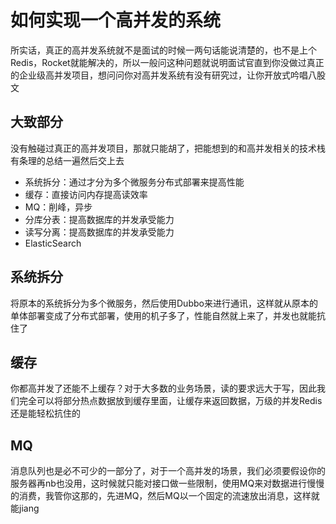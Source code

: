 # 如何实现一个高并发的系统

所实话，真正的高并发系统就不是面试的时候一两句话能说清楚的，也不是上个Redis，Rocket就能解决的，所以一般问这种问题就说明面试官直到你没做过真正的企业级高并发项目，想问问你对高并发系统有没有研究过，让你开放式吟唱八股文

## 大致部分

没有触碰过真正的高并发项目，那就只能胡了，把能想到的和高并发相关的技术栈有条理的总结一遍然后交上去

- 系统拆分：通过才分为多个微服务分布式部署来提高性能
- 缓存：直接访问内存提高读效率
- MQ：削峰，异步
- 分库分表：提高数据库的并发承受能力
- 读写分离：提高数据库的并发承受能力
- ElasticSearch

## 系统拆分

将原本的系统拆分为多个微服务，然后使用Dubbo来进行通讯，这样就从原本的单体部署变成了分布式部署，使用的机子多了，性能自然就上来了，并发也就能抗住了

## 缓存

你都高并发了还能不上缓存？对于大多数的业务场景，读的要求远大于写，因此我们完全可以将部分热点数据放到缓存里面，让缓存来返回数据，万级的并发Redis还是能轻松抗住的

## MQ

消息队列也是必不可少的一部分了，对于一个高并发的场景，我们必须要假设你的服务器再nb也没用，这时候就只能对接口做一些限制，使用MQ来对数据进行慢慢的消费，我管你这那的，先进MQ，然后MQ以一个固定的流速放出消息，这样就能jiang